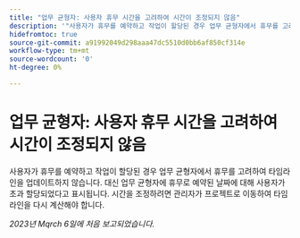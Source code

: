 ```yaml
---
title: "업무 균형자: 사용자 휴무 시간을 고려하여 시간이 조정되지 않음"
description: '"사용자가 휴무를 예약하고 작업이 할당된 경우 업무 균형자에서 휴무를 고려하여 타임라인을 업데이트하지 않습니다. 대신 업무 균형자에 휴무로 예약된 날짜에 대해 사용자가 초과 할당되었다고 표시됩니다. 시간을 조정하려면 관리자가 프로젝트로 이동하여 타임라인을 다시 계산해야 합니다.'
hidefromtoc: true
source-git-commit: a91992049d298aaa47dc5510d0bb6af850cf314e
workflow-type: tm+mt
source-wordcount: '0'
ht-degree: 0%

---
```



# 업무 균형자: 사용자 휴무 시간을 고려하여 시간이 조정되지 않음

사용자가 휴무를 예약하고 작업이 할당된 경우 업무 균형자에서 휴무를 고려하여 타임라인을 업데이트하지 않습니다. 대신 업무 균형자에 휴무로 예약된 날짜에 대해 사용자가 초과 할당되었다고 표시됩니다. 시간을 조정하려면 관리자가 프로젝트로 이동하여 타임라인을 다시 계산해야 합니다.

_2023년 Mqrch 6일에 처음 보고되었습니다._

